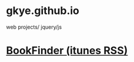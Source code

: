# gkye.github.io
web projects/ jquery/js

# <a href="http://gkye.github.io/bookfinder/"> BookFinder (itunes RSS) </a>
